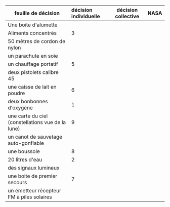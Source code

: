 
| feuille de décision | décision individuelle    | décision collective | NASA |
| ------------- |:-------------| -----|------:|
| Une boite d'alumette  |  | |
|  Aliments concentrés   |   3    |   |
| 50 mètres de cordon de nylon  |       |     |
| un parachute en soie |   |  | |
| un chauffage portatif  |5| ||
| deux pistolets calibre 45 |  | |
|  une caisse de lait en poudre   | 6    |  |
| deux bonbonnes d'oxygène  | 1  |   |
| une carte du ciel (constellations vue de la lune)  | 9  |  |  |
| un canot de sauvetage auto-gonflable || ||
| une boussole  | 8 |  |
|  20 litres d'eau   |  2   |   |
| des signaux lumineux  |  |    |
| une boite de premier secours  |7  | |
|  un émetteur récepteur FM à piles solaires   |      |    |
